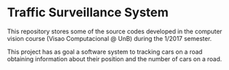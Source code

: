 # Traffic Surveillance System

This repository stores some of the source codes developed in the computer vision course (Visao Computacional @ UnB) during the 1/2017 semester.

This project has as goal a software system to tracking cars on a road obtaining information about their position and the number of cars on a road.
